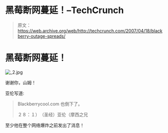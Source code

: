 # 黑莓断网蔓延！–TechCrunch

> 原文：<https://web.archive.org/web/http://techcrunch.com/2007/04/18/blackberry-outage-spreads/>

# 黑莓断网蔓延！

![_2.jpg](img/f42af860de43e1d8cb7298ee8196070d.png)

谢谢你，山姆！

亚伦写道:

> Blackberrycool.com 也倒下了。
> 
> ２８：１）　（圣经）亚伦（摩西之兄

至少他在整个网络爆炸之前发出了消息！